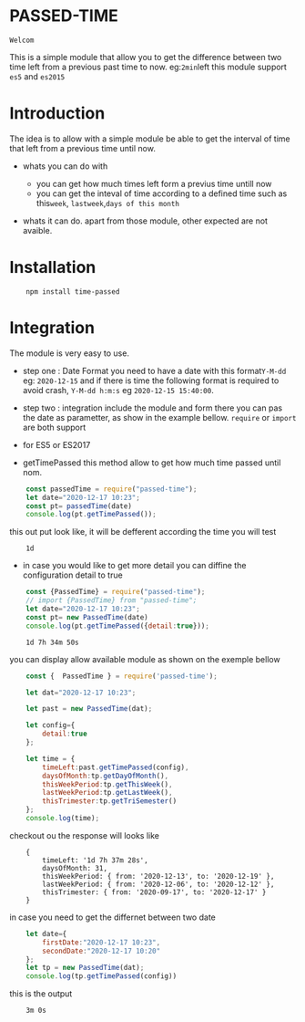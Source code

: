 # PASSED-TIME
    Welcom
This is a simple module that allow you to get the difference between two  time left from a previous past time to now. 
eg:`2min`left
this module support `es5` and `es2015`
# Introduction 
The idea is to allow with a simple module be able to get the interval of time that left from a previous time until now.

* whats you can do with
    - you can get how much times left form a previus time untill now
    - you can get the inteval of time according to a defined time
    such as this`week`, `lastweek`,`days of this month`

* whats it can do.
    apart from those module, other expected are not avaible.

# Installation

```shell
    npm install time-passed
```
# Integration
The module is very easy to use.
- step one : Date Format
you need to have a date with this format`Y-M-dd` eg: `2020-12-15` and if there is time the following format is required to avoid crash, `Y-M-dd h:m:s` eg `2020-12-15 15:40:00`.

- step two : integration
include the module and form there you can pas the date as parametter, as show in the example bellow.
`require` or `import` are both support
- for ES5 or ES2017

* getTimePassed
this method allow to get how much time passed until nom.
```javascript
    const passedTime = require("passed-time");
    let date="2020-12-17 10:23";
    const pt= passedTime(date)
    console.log(pt.getTimePassed());    
```
this out put look like, it will be defferent according the time you will test
```shell
    1d
```
* in case you would like to get more detail
you can diffine the configuration detail to true
```javascript
    const {PassedTime} = require("passed-time");
    // import {PassedTime} from "passed-time"; 
    let date="2020-12-17 10:23";
    const pt= new PassedTime(date)
    console.log(pt.getTimePassed({detail:true}));
```
```shell
    1d 7h 34m 50s
```
you can display allow available module as shown on the exemple bellow
```javascript
    const {  PassedTime } = require('passed-time');

    let dat="2020-12-17 10:23";

    let past = new PassedTime(dat);

    let config={
        detail:true
    };

    let time = {
        timeLeft:past.getTimePassed(config),
        daysOfMonth:tp.getDayOfMonth(),
        thisWeekPeriod:tp.getThisWeek(),
        lastWeekPeriod:tp.getLastWeek(),
        thisTrimester:tp.getTriSemester()
    };
    console.log(time);
```
checkout ou the response will looks like
```shell
    {
        timeLeft: '1d 7h 37m 28s',
        daysOfMonth: 31,
        thisWeekPeriod: { from: '2020-12-13', to: '2020-12-19' },
        lastWeekPeriod: { from: '2020-12-06', to: '2020-12-12' },
        thisTrimester: { from: '2020-09-17', to: '2020-12-17' }
    }
```

in case you need to get the differnet between two date
```javascript
    let date={
        firstDate:"2020-12-17 10:23",
        secondDate:"2020-12-17 10:20"
    };
    let tp = new PassedTime(dat);
    console.log(tp.getTimePassed(config))
```
this is the output
```shell
    3m 0s
```
